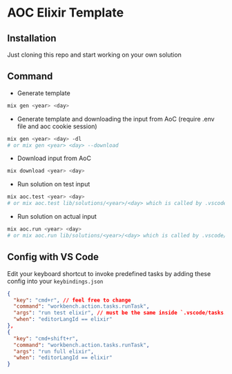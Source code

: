 # AOC Elixir Template

## Installation
Just cloning this repo and start working on your own solution

## Command
- Generate template 
```sh
mix gen <year> <day>
```
- Generate template and downloading the input from AoC (require .env file and aoc cookie session)
```sh
mix gen <year> <day> -dl
# or mix gen <year> <day> --download
```

- Download input from AoC
```sh
mix download <year> <day>
```

- Run solution on test input
```sh
mix aoc.test <year> <day>
# or mix aoc.test lib/solutions/<year>/<day> which is called by .vscode/tasks.json
```

- Run solution on actual input
```sh
mix aoc.run <year> <day>
# or mix aoc.run lib/solutions/<year>/<day> which is called by .vscode/tasks.json
```

## Config with VS Code
Edit your keyboard shortcut to invoke predefined tasks by adding these config into your `keybindings.json`
```json
{
  "key": "cmd+r", // feel free to change
  "command": "workbench.action.tasks.runTask",
  "args": "run test elixir", // must be the same inside `.vscode/tasks.json`
  "when": "editorLangId == elixir"
},
{
  "key": "cmd+shift+r",
  "command": "workbench.action.tasks.runTask",
  "args": "run full elixir",
  "when": "editorLangId == elixir"
}
```